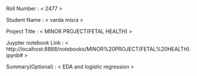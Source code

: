 Roll Number       :   < 2477 >

Student Name      :   < varda misra >

Project Title     :   < MINOR PROJECT(FETAL HEALTH) >

Juypter notebook Link :   < http://localhost:8888/notebooks/MINOR%20PROJECT(FETAL%20HEALTH).ipynb# >

Summary(Optional) :   < EDA and logistic regression >
